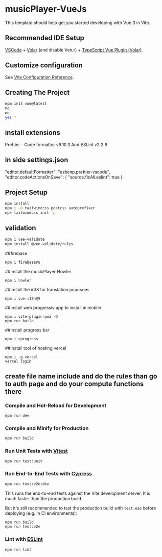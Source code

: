 # musicPlayer-VueJs

This template should help get you started developing with Vue 3 in Vite.

## Recommended IDE Setup

[VSCode](https://code.visualstudio.com/) + [Volar](https://marketplace.visualstudio.com/items?itemName=Vue.volar) (and disable Vetur) + [TypeScript Vue Plugin (Volar)](https://marketplace.visualstudio.com/items?itemName=Vue.vscode-typescript-vue-plugin).

## Customize configuration

See [Vite Configuration Reference](https://vitejs.dev/config/).

## Creating The Project

```sh
npm init vue@latest
no
no
yes *
```

## install extensions

Prettier - Code formatter v9.10.3 And
ESLint v2.2.6

## in side settings.json

"editor.defaultFormatter": "esbenp.prettier-vscode",
"editor.codeActionsOnSave": {
"source.fixAll.eslint": true
}

## Project Setup

```sh
npm install
npm i -D tailwindcss postcss autoprefixer
npx tailwindcss init -p
```

## validation

```sh
npm i vee-validate
npm install @vee-validate/rules
```

##firebase

```
npm i firebase@8
```

##install the musicPlayer Howler

```
npm i howler
```
##install the in18 for translation popusoes

```
npm i vue-i18n@9
```
##install web progressiv app to install in mobile

```
npm i vite-plugin-pwa -D
npm run build
```
##install progress bar

```
npm i nprogress
```
##install tool of hosting vercel

```
npm i -g vercel
vercel login
```
## create file name include and do the rules than go to auth page and do your compute functions there

### Compile and Hot-Reload for Development

```sh
npm run dev
```

### Compile and Minify for Production

```sh
npm run build
```

### Run Unit Tests with [Vitest](https://vitest.dev/)

```sh
npm run test:unit
```

### Run End-to-End Tests with [Cypress](https://www.cypress.io/)

```sh
npm run test:e2e:dev
```

This runs the end-to-end tests against the Vite development server.
It is much faster than the production build.

But it's still recommended to test the production build with `test:e2e` before deploying (e.g. in CI environments):

```sh
npm run build
npm run test:e2e
```

### Lint with [ESLint](https://eslint.org/)

```sh
npm run lint
```
